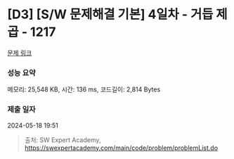 # [D3] [S/W 문제해결 기본] 4일차 - 거듭 제곱 - 1217 

[문제 링크](https://swexpertacademy.com/main/code/problem/problemDetail.do?contestProbId=AV14dUIaAAUCFAYD) 

### 성능 요약

메모리: 25,548 KB, 시간: 136 ms, 코드길이: 2,814 Bytes

### 제출 일자

2024-05-18 19:51



> 출처: SW Expert Academy, https://swexpertacademy.com/main/code/problem/problemList.do